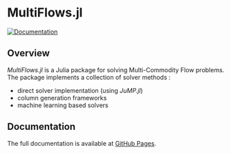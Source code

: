 # MultiFlows.jl
[![Documentation](https://img.shields.io/badge/docs-latest-blue.svg)](https://dolgalad.github.io/MultiFlows.jl/dev/)

## Overview
_MultiFlows.jl_ is a Julia package for solving Multi-Commodity Flow problems. The package implements a collection of solver methods : 

- direct solver implementation (using _JuMP.jl_)
- column generation frameworks
- machine learning based solvers

## Documentation

The full documentation is available at [GitHub Pages](https://dolgalad.github.io/MultiFlows.jl/dev/). 
